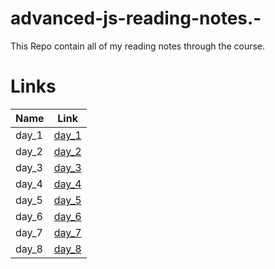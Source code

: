 # advanced-js-reading-notes.-

This Repo contain all of my reading notes through the course.

# Links

|  Name  |   Link |
|--- |--- |
|   day_1 |   [day_1](https://mujahedyousef.github.io/advanced-js-reading-notes.-/day_1/day_1.html)|
|  day_2  |   [day_2](https://mujahedyousef.github.io/advanced-js-reading-notes.-/day_2/day_2.html)|
|  day_3  |   [day_3](https://mujahedyousef.github.io/advanced-js-reading-notes.-/day_3/day_3.html)|
|   day_4 |   [day_4](https://mujahedyousef.github.io/advanced-js-reading-notes.-/day_4/day_4.html)|
|   day_5 |   [day_5](https://mujahedyousef.github.io/advanced-js-reading-notes.-/day_5/class6.html)|
|   day_6 |   [day_6](https://mujahedyousef.github.io/advanced-js-reading-notes.-/day_6/day_6.html)|
|   day_7 |   [day_7](https://mujahedyousef.github.io/advanced-js-reading-notes.-/day_7/class_7.html)|
|   day_8 |   [day_8](https://mujahedyousef.github.io/advanced-js-reading-notes.-/day_8/class_8.html)|
